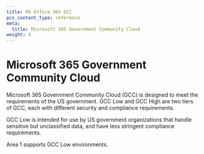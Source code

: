 ```yaml
---
title: MS Office 365 GCC
pcx_content_type: reference
meta:
  title: Microsoft 365 Government Community Cloud
weight: 4
---
```


# Microsoft 365 Government Community Cloud

Microsoft 365 Government Community Cloud (GCC) is designed to meet the requirements of the US government. GCC Low and GCC High are two tiers of GCC, each with different security and compliance requirements.

GCC Low is intended for use by US government organizations that handle sensitive but unclassified data, and have less stringent compliance requirements.

Area 1 supports GCC Low environments.